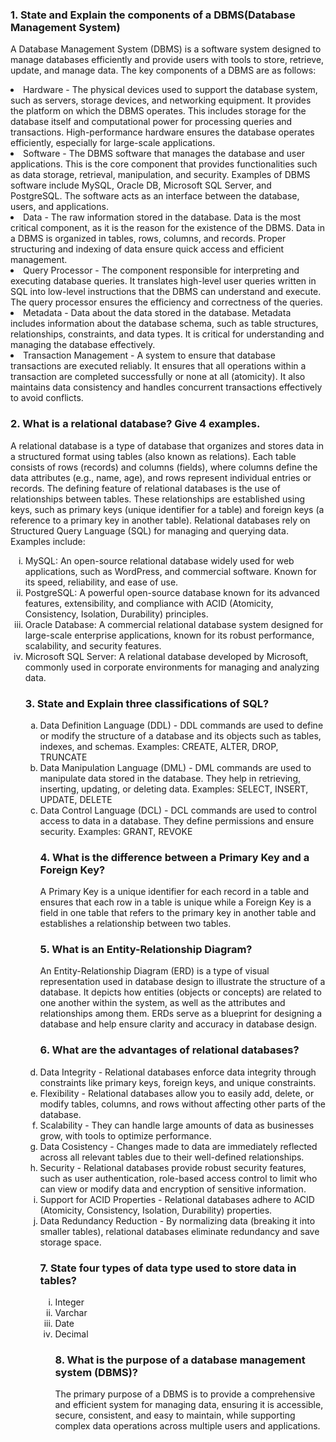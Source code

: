 ### 1. State and Explain the components of a DBMS(Database Management System)

A Database Management System (DBMS) is a software system designed to manage databases efficiently and provide users with tools to store, retrieve, update, and manage data. The key components of a DBMS are as follows:
<li>Hardware - The physical devices used to support the database system, such as servers, storage devices, and networking equipment.
It provides the platform on which the DBMS operates. This includes storage for the database itself and computational power for processing queries and transactions. High-performance hardware ensures the database operates efficiently, especially for large-scale applications.
<li>Software - The DBMS software that manages the database and user applications. This is the core component that provides functionalities such as data storage, retrieval, manipulation, and security. Examples of DBMS software include MySQL, Oracle DB, Microsoft SQL Server, and PostgreSQL. The software acts as an interface between the database, users, and applications.
<li>Data - The raw information stored in the database. Data is the most critical component, as it is the reason for the existence of the DBMS. Data in a DBMS is organized in tables, rows, columns, and records. Proper structuring and indexing of data ensure quick access and efficient management.
<li>Query Processor - The component responsible for interpreting and executing database queries. It translates high-level user queries written in SQL into low-level instructions that the DBMS can understand and execute. The query processor ensures the efficiency and correctness of the queries.
<li>Metadata - Data about the data stored in the database. Metadata includes information about the database schema, such as table structures, relationships, constraints, and data types. It is critical for understanding and managing the database effectively.
<li>Transaction Management - A system to ensure that database transactions are executed reliably. It ensures that all operations within a transaction are completed successfully or none at all (atomicity). It also maintains data consistency and handles concurrent transactions effectively to avoid conflicts.

### 2. What is a relational database? Give 4 examples.
A relational database is a type of database that organizes and stores data in a structured format using tables (also known as relations). Each table consists of rows (records) and columns (fields), where columns define the data attributes (e.g., name, age), and rows represent individual entries or records. 
The defining feature of relational databases is the use of relationships between tables. These relationships are established using keys, such as primary keys (unique identifier for a table) and foreign keys (a reference to a primary key in another table). Relational databases rely on Structured Query Language (SQL) for managing and querying data. Examples include:
<ol type="i">
<li>MySQL: An open-source relational database widely used for web applications, such as WordPress, and commercial software. Known for its speed, reliability, and ease of use.
<li>PostgreSQL: A powerful open-source database known for its advanced features, extensibility, and compliance with ACID (Atomicity, Consistency, Isolation, Durability) principles.
<li>Oracle Database: A commercial relational database system designed for large-scale enterprise applications, known for its robust performance, scalability, and security features.
<li>Microsoft SQL Server: A relational database developed by Microsoft, commonly used in corporate environments for managing and analyzing data.

### 3. State and Explain three classifications of SQL?
<ol type="a">
<li>Data Definition Language (DDL) -  DDL commands are used to define or modify the structure of a database and its objects such as tables, indexes, and schemas. Examples: CREATE, ALTER, DROP, TRUNCATE
<li>Data Manipulation Language (DML) - DML commands are used to manipulate data stored in the database. They help in retrieving, inserting, updating, or deleting data. Examples: SELECT, INSERT, UPDATE, DELETE
<li>Data Control Language (DCL) - DCL commands are used to control access to data in a database. They define permissions and ensure security.
Examples: GRANT, REVOKE

### 4. What is the difference between a Primary Key and a Foreign Key?
A Primary Key is a unique identifier for each record in a table and ensures that each row in a table is unique while a Foreign Key is a field in one table that refers to the primary key in another table and establishes a relationship between two tables.

### 5. What is an Entity-Relationship Diagram?
An Entity-Relationship Diagram (ERD) is a type of visual representation used in database design to illustrate the structure of a database. It depicts how entities (objects or concepts) are related to one another within the system, as well as the attributes and relationships among them. ERDs serve as a blueprint for designing a database and help ensure clarity and accuracy in database design.

### 6. What are the advantages of relational databases?
<li>Data Integrity - Relational databases enforce data integrity through constraints like primary keys, foreign keys, and unique constraints.
<li>Flexibility - Relational databases allow you to easily add, delete, or modify tables, columns, and rows without affecting other parts of the database.
<li>Scalability - They can handle large amounts of data as businesses grow, with tools to optimize performance.
<li>Data Cosistency - Changes made to data are immediately reflected across all relevant tables due to their well-defined relationships.
<li>Security - Relational databases provide robust security features, such as user authentication, role-based access control to limit who can view or modify data and encryption of sensitive information.
<li>Support for ACID Properties - Relational databases adhere to ACID (Atomicity, Consistency, Isolation, Durability) properties.
<li>Data Redundancy Reduction - By normalizing data (breaking it into smaller tables), relational databases eliminate redundancy and save storage space.

### 7. State four types of data type used to store data in tables?
<ol type="i">
<li>Integer
<li>Varchar
<li>Date
<li>Decimal

### 8. What is the purpose of a database management system (DBMS)?  
The primary purpose of a DBMS is to provide a comprehensive and efficient system for managing data, ensuring it is accessible, secure, consistent, and easy to maintain, while supporting complex data operations across multiple users and applications.



